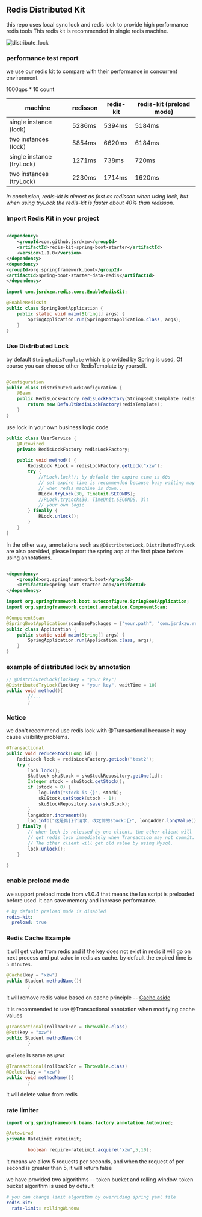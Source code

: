 ## Redis Distributed Kit

this repo uses local sync lock and redis lock to provide high performance redis tools This redis kit is recommended in
single redis machine.

![distribute_lock](images/distribute-lock.jpg)

### performance test report
we use our redis kit to compare with their performance in concurrent environment.

1000qps * 10 count

|  machine  | redisson  | redis-kit | redis-kit (preload mode)
|  ----  | ----  | ---- | ---- |
| single instance (lock)  | 5286ms | 5394ms | 5184ms  |
| two instances (lock)  | 5854ms | 6620ms | 6184ms |
| single instance (tryLock) | 1271ms | 738ms | 720ms  |
| two instances (tryLock)  | 2230ms | 1714ms | 1620ms |

*In conclusion, redis-kit is almost as fast as redisson when using lock, but
when using tryLock the redis-kit is faster about 40% than redisson.*


### Import Redis Kit in your project

```xml

<dependency>
    <groupId>com.github.jsrdxzw</groupId>
    <artifactId>redis-kit-spring-boot-starter</artifactId>
    <version>1.1.0</version>
</dependency>
<dependency>
<groupId>org.springframework.boot</groupId>
<artifactId>spring-boot-starter-data-redis</artifactId>
</dependency> 
```

```java
import com.jsrdxzw.redis.core.EnableRedisKit;

@EnableRedisKit
public class SpringBootApplication {
    public static void main(String[] args) {
        SpringApplication.run(SpringBootApplication.class, args);
    }
}
```

### Use Distributed Lock

by default `StringRedisTemplate` which is provided by Spring is used, Of course you can choose other RedisTemplate by
yourself.

```java

@Configuration
public class DistributedLockConfiguration {
    @Bean
    public RedisLockFactory redisLockFactory(StringRedisTemplate redisTemplate) {
        return new DefaultRedisLockFactory(redisTemplate);
    }
}
```

use lock in your own business logic code

```java
public class UserService {
    @Autowired
    private RedisLockFactory redisLockFactory;

    public void method() {
        RedisLock RLock = redisLockFactory.getLock("xzw");
        try {
            //RLock.lock(); by default the expire time is 60s
            // set expire time is recommended because busy waiting may cause deadlock
            // when redis machine is down..
            RLock.tryLock(30, TimeUnit.SECONDS);
            //RLock.tryLock(30, TimeUnit.SECONDS, 3);
            // your own logic
        } finally {
            RLock.unlock();
        }
    }
}
```

In the other way, annotations such as `@DistributedLock`, `DistributedTryLock` are also provided, please import the
spring aop at the first place before using annotations.

```xml

<dependency>
    <groupId>org.springframework.boot</groupId>
    <artifactId>spring-boot-starter-aop</artifactId>
</dependency>
```

```java
import org.springframework.boot.autoconfigure.SpringBootApplication;
import org.springframework.context.annotation.ComponentScan;

@ComponentScan
@SpringBootApplication(scanBasePackages = {"your.path", "com.jsrdxzw.redis"})
public class Application {
    public static void main(String[] args) {
        SpringApplication.run(Application.class, args);
    }
}
```

### example of distributed lock by annotation

```java
// @DistributedLock(lockKey = "your key")
@DistributedTryLock(lockKey = "your key", waitTime = 10)
public void method(){
        //...
        }
```

### Notice
we don't recommend use redis lock with @Transactional because it may cause visibility problems.
```java
@Transactional
public void reduceStock(Long id) {
    RedisLock lock = redisLockFactory.getLock("test2");
    try {
        lock.lock();
        SkuStock skuStock = skuStockRepository.getOne(id);
        Integer stock = skuStock.getStock();
        if (stock > 0) {
            log.info("stock is {}", stock);
            skuStock.setStock(stock - 1);
            skuStockRepository.save(skuStock);
        }
        longAdder.increment();
        log.info("这是第{}个请求, 改之前的stock:{}", longAdder.longValue(), stock);
    } finally {
        // when lock is released by one client, the other client will
        // get redis lock immediately when Transaction may not commit.
        // The other client will get old value by using Mysql.
        lock.unlock();
    }

}
```

### enable preload mode

we support preload mode from v1.0.4 that means the lua script is preloaded before used. it can save memory and increase
performance.

```yaml
# by default preload mode is disabled 
redis-kit:
  preload: true
```

### Redis Cache Example

it will get value from redis and if the key does not exist in redis it will go on next process and put value in redis as
cache. by default the expired time is `5 minutes`.

```java
@Cache(key = "xzw")
public Student methodName(){
        }
```

it will remove redis value based on cache principle
-- [Cache aside](https://www.usenix.org/system/files/conference/nsdi13/nsdi13-final170_update.pdf)

it is recommended to use @Transactional annotation when modifying cache values

```java
@Transactional(rollbackFor = Throwable.class)
@Put(key = "xzw")
public Student methodName(){
        }
```

`@Delete` is same as `@Put`

```java
@Transactional(rollbackFor = Throwable.class)
@Delete(key = "xzw")
public void methodName(){
        }
```

it will delete value from redis

### rate limiter

```java
import org.springframework.beans.factory.annotation.Autowired;

@Autowired
private RateLimit rateLimit;

        boolean require=rateLimit.acquire("xzw",5,10);
```

it means we allow 5 requests per seconds, and when the request of per second is greater than 5, it will return false

we have provided two algorithms -- token bucket and rolling window. token bucket algorithm is used by default

```yaml
# you can change limit algorithm by overriding spring yaml file
redis-kit:
  rate-limit: rollingWindow
```
